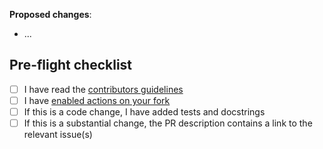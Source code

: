 **Proposed changes**:
- ...

## Pre-flight checklist
- [ ]  I have read the [contributors guidelines](https://github.com/deepset-ai/haystack/blob/master/CONTRIBUTING.md)
- [ ] I have [enabled actions on your fork](https://github.com/deepset-ai/haystack/blob/master/CONTRIBUTING.md#forks)
- [ ] If this is a code change, I have added tests and docstrings
- [ ] If this is a substantial change, the PR description contains a link to the relevant issue(s)
